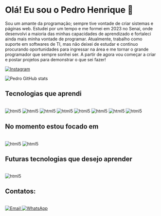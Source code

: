 
# Olá! Eu sou o Pedro Henrique 🧐

Sou um amante da programação; sempre tive vontade de criar sistemas e páginas web. Estudei por um tempo e me formei em 2023 no Senai, onde desenvolvi a maioria das minhas capacidades de aprendizado e fortaleci ainda mais minha vontade de programar. Atualmente, trabalho como suporte em softwares de TI, mas não deixei de estudar e continuo procurando oportunidades para ingressar na área e me tornar o grande programador que sempre sonhei ser.
A partir de  agora vou começar a criar e postar projetos para demonstrar o que sei fazer!

[![Instagram](https://img.shields.io/badge/Instagram-E4405F?style=for-the-badge&logo=instagram&logoColor=white)](https://www.instagram.com/peuhenrik/)

![Pedro GitHub stats](https://github-readme-stats.vercel.app/api?username=pedrooliveira76&show_icons=true&theme=radical)

## Tecnologias que aprendi
<div style="display: inline_block"><br/>
  <img align="center" alt="html5" src="https://img.shields.io/badge/Python-3776AB?style=for-the-badge&logo=python&logoColor=white"/>
  <img align="center" alt="html5" src="https://img.shields.io/badge/MySQL-00000F?style=for-the-badge&logo=mysql&logoColor=white"/>
  <img align="center" alt="html5" src="https://img.shields.io/badge/JavaScript-F7DF1E?style=for-the-badge&logo=javascript&logoColor=black"/>
  <img align="center" alt="html5" src="https://img.shields.io/badge/HTML5-E34F26?style=for-the-badge&logo=html5&logoColor=white"/>
  <img align="center" alt="html5" src="https://img.shields.io/badge/CSS3-1572B6?style=for-the-badge&logo=css3&logoColor=white"/>
  <img align="center" alt="html5" src="https://img.shields.io/badge/Node.js-43853D?style=for-the-badge&logo=node.js&logoColor=white"/>
  <img align="center" alt="html5" src="https://img.shields.io/badge/jQuery-0769AD?style=for-the-badge&logo=jquery&logoColor=white"/>
  <img align="center" alt="html5" src="https://img.shields.io/badge/MongoDB-4EA94B?style=for-the-badge&logo=mongodb&logoColor=white"/>
</div>

## No momento estou focado em
<div style="display: inline_block"><br/>
  <img align="center" alt="html5" src="https://img.shields.io/badge/React-3776AB?style=for-the-badge&logo=python&logoColor=white"/>
  <img align="center" alt="html5" src="https://img.shields.io/badge/MySQL-00000F?style=for-the-badge&logo=mysql&logoColor=white"/>
</div>

## Futuras tecnologias que desejo aprender
<div style="display: inline_block"><br/>
  <img align="center" alt="html5" src="https://img.shields.io/badge/Django-092E20?style=for-the-badge&logo=django&logoColor=white"/>
</div>

## Contatos:
<div style="display: inline_block"><br/>
  <a href="mailto:pedro.henriksantos@gmail.com">
    <img src="https://img.shields.io/badge/Gmail-D14836?style=for-the-badge&logo=gmail&logoColor=white" alt="Email">
  </a>
  <a href="https://wa.me/5575991625295">
    <img src="https://img.shields.io/badge/WhatsApp-25D366?style=for-the-badge&logo=whatsapp&logoColor=white" alt="WhatsApp">
  </a>
</div>

